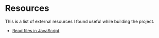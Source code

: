 # Resources

This is a list of external resources I found useful while building the project.

- [Read files in JavaScript](https://web.dev/read-files/)
